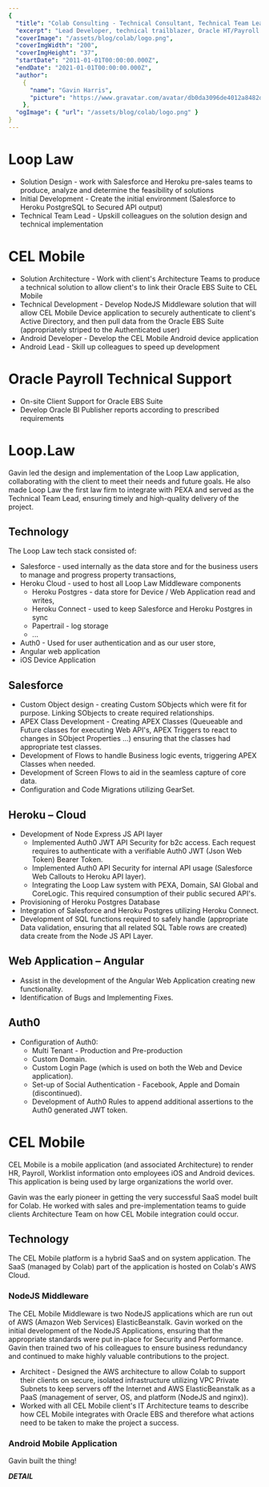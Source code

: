 ```yaml
---
{
  "title": "Colab Consulting - Technical Consultant, Technical Team Lead and Solutions Architect",
  "excerpt": "Lead Developer, technical trailblazer, Oracle HT/Payroll Technical Consultant",
  "coverImage": "/assets/blog/colab/logo.png",
  "coverImgWidth": "200",
  "coverImgHeight": "37",
  "startDate": "2011-01-01T00:00:00.000Z",
  "endDate": "2021-01-01T00:00:00.000Z",
  "author":
    {
      "name": "Gavin Harris",
      "picture": "https://www.gravatar.com/avatar/db0da3096de4012a8482db72d561a279"
    },
  "ogImage": { "url": "/assets/blog/colab/logo.png" }
}
---
```


# Loop Law

* Solution Design - work with Salesforce and Heroku pre-sales teams to produce, analyze and determine the feasibility of solutions
* Initial Development - Create the initial environment (Salesforce to Heroku PostgreSQL to Secured API output)
* Technical Team Lead - Upskill colleagues on the solution design and technical implementation

# CEL Mobile

* Solution Architecture - Work with client's Architecture Teams to produce a technical solution to allow client's to link their Oracle EBS Suite to CEL Mobile
* Technical Development - Develop NodeJS Middleware solution that will allow CEL Mobile Device application to securely authenticate to client's Active Directory, and then pull data from the Oracle EBS Suite (appropriately striped to the Authenticated user)
* Android Developer - Develop the CEL Mobile Android device application
* Android Lead - Skill up colleagues to speed up development

# Oracle Payroll Technical Support

* On-site Client Support for Oracle EBS Suite
* Develop Oracle BI Publisher reports according to prescribed requirements

# Loop.Law

Gavin led the design and implementation of the Loop Law application, collaborating with the client to meet their needs and future goals. He also made Loop Law the first law firm to integrate with PEXA and served as the Technical Team Lead, ensuring timely and high-quality delivery of the project.

## Technology

The Loop Law tech stack consisted of:

* Salesforce - used internally as the data store and for the business users to manage and progress property transactions,
* Heroku Cloud - used to host all Loop Law Middleware components
  * Heroku Postgres - data store for Device / Web Application read and writes,
  * Heroku Connect - used to keep Salesforce and Heroku Postgres in sync
  * Papertrail - log storage
  * ...
* Auth0 - Used for user authentication and as our user store,
* Angular web application
* iOS Device Application

## Salesforce

* Custom Object design - creating Custom SObjects which were fit for purpose. Linking SObjects to create required relationships.
* APEX Class Development - Creating APEX Classes (Queueable and Future classes for executing Web API's, APEX Triggers to react to changes in SObject Properties ...) ensuring that the classes had appropriate test classes.
* Development of Flows to handle Business logic events, triggering APEX Classes when needed.
* Development of Screen Flows to aid in the seamless capture of core data.
* Configuration and Code Migrations utilizing GearSet.

## Heroku – Cloud

* Development of Node Express JS API layer
  * Implemented Auth0 JWT API Security for b2c access. Each request requires to authenticate with a verifiable Auth0 JWT (Json Web Token) Bearer Token.
  * Implemented Auth0 API Security for internal API usage (Salesforce Web Callouts to Heroku API layer).
  * Integrating the Loop Law system with PEXA, Domain, SAI Global and CoreLogic. This required consumption of their public secured API's.
* Provisioning of Heroku Postgres Database
* Integration of Salesforce and Heroku Postgres utilizing Heroku Connect.
* Development of SQL functions required to safely handle (appropriate Data validation, ensuring that all related SQL Table rows are created) data create from the Node JS API Layer.

## Web Application – Angular

* Assist in the development of the Angular Web Application creating new functionality.
* Identification of Bugs and Implementing Fixes.

## Auth0

* Configuration of Auth0:
  * Multi Tenant - Production and Pre-production
  * Custom Domain.
  * Custom Login Page (which is used on both the Web and Device application).
  * Set-up of Social Authentication - Facebook, Apple and Domain (discontinued).
  * Development of Auth0 Rules to append additional assertions to the Auth0 generated JWT token.

# CEL Mobile

CEL Mobile is a mobile application (and associated Architecture) to render HR, Payroll, Worklist information onto employees iOS and Android devices. This application is being used by large organizations the world over.

Gavin was the early pioneer in getting the very successful SaaS model built for Colab. He worked with sales and pre-implementation teams to guide clients Architecture Team on how CEL Mobile integration could occur.

## Technology

The CEL Mobile platform is a hybrid SaaS and on system application. The SaaS (managed by Colab) part of the application is hosted on Colab's AWS Cloud.

### NodeJS Middleware

The CEL Mobile Middleware is two NodeJS applications which are run out of AWS (Amazon Web Services) ElasticBeanstalk. Gavin worked on the initial development of the NodeJS Applications, ensuring that the appropriate standards were put in-place for Security and Performance. Gavin then trained two of his colleagues to ensure business redundancy and continued to make highly valuable contributions to the project.

* Architect - Designed the AWS architecture to allow Colab to support their clients on secure, isolated infrastructure utilizing VPC Private Subnets to keep servers off the Internet and AWS ElasticBeanstalk as a PaaS (management of server, OS, and platform (NodeJS and nginx)).
* Worked with all CEL Mobile client's IT Architecture teams to describe how CEL Mobile integrates with Oracle EBS and therefore what actions need to be taken to make the project a success.

### Android Mobile Application

Gavin built the thing!

*******DETAIL*******
